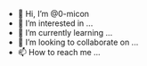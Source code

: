 - 👋 Hi, I’m @0-micon
- 👀 I’m interested in ...
- 🌱 I’m currently learning ...
- 💞️ I’m looking to collaborate on ...
- 📫 How to reach me ...

<!---
0-micon/0-micon is a ✨ special ✨ repository because its `README.md` (this file) appears on your GitHub profile.
You can click the Preview link to take a look at your changes.
--->
